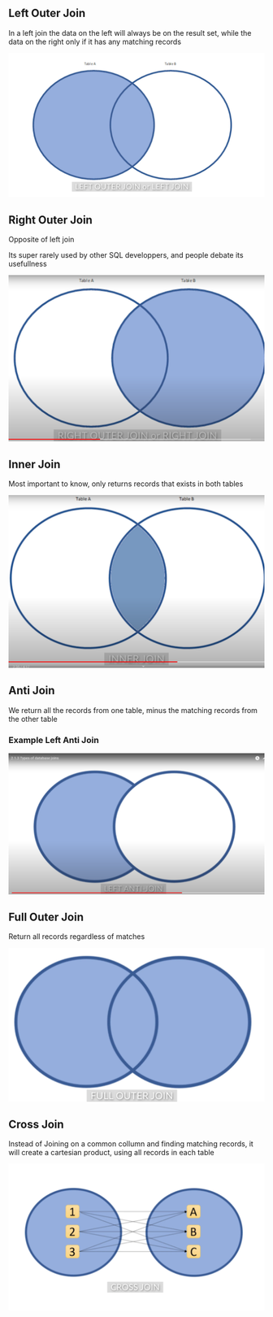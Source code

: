 ## Left Outer Join

In a left join the data on the left will always be on the result set, while the data on the right only if it has any matching records

![](Left%20Join.png)

## Right Outer Join

Opposite of left join

Its super rarely used by other SQL developpers, and people debate its usefullness

![](Right%20Join.png)

## Inner Join

Most important to know, only returns records that exists in both tables

![](Inner%20Join.png)

## Anti Join 

We return all the records from one table, minus the matching records from the other table 

### **Example Left Anti Join**

![](Left%20Anti%20Join.png)

## Full Outer Join

Return all records regardless of matches

![](Full%20Outer%20Join.png)

## Cross Join

Instead of Joining on a common collumn and finding matching records, it will create a cartesian product, using all records in each table

![](cross%20join.png)